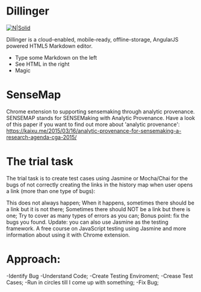 # Dillinger

[![N|Solid](https://cldup.com/dTxpPi9lDf.thumb.png)](https://nodesource.com/products/nsolid)

Dillinger is a cloud-enabled, mobile-ready, offline-storage, AngularJS powered HTML5 Markdown editor.

  - Type some Markdown on the left
  - See HTML in the right
  - Magic

SenseMap
========

Chrome extension to supporting sensemaking through analytic provenance. SENSEMAP stands for SENSEMaking with Analytic Provenance. Have a look of this paper if you want to find out more about 'analytic provenance': https://kaixu.me/2015/03/16/analytic-provenance-for-sensemaking-a-research-agenda-cga-2015/


The trial task
==============

The trial task is to create test cases using Jasmine or Mocha/Chai for the bugs of not correctly creating the links in the history map when user opens a link (more than one type of bugs):

This does not always happen;
When it happens, sometimes there should be a link but it is not there;
Sometimes there should NOT be a link but there is one;
Try to cover as many types of errors as you can;
Bonus point: fix the bugs you found.
Update: you can also use Jasmine as the testing framework. A free course on JavaScript testing using Jasmine and more information about using it with Chrome extension.

Approach:
========

-Identify Bug
-Understand Code;
-Create Testing Enviroment;
-Crease Test Cases;
-Run in circles till I come up with something;
-Fix Bug;

